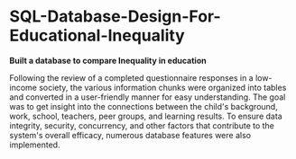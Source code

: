 # SQL-Database-Design-For-Educational-Inequality
**Built a database to compare Inequality in education**

Following the review of a completed questionnaire responses in a low-income society, the various information chunks 
were organized into tables and converted in a user-friendly manner for easy understanding. The 
goal was to get insight into the connections between the child's background, work, school, 
teachers, peer groups, and learning results.
To ensure data integrity, security, concurrency, and other factors that contribute to the system's overall efficacy, 
numerous database features were also implemented.
